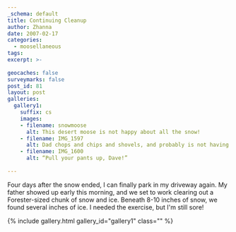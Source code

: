 ```yaml
---
_schema: default
title: Continuing Cleanup
author: Zhanna
date: 2007-02-17
categories:
  - moosellaneous
tags:
excerpt: >- 
  
geocaches: false
surveymarks: false
post_id: 81
layout: post     
galleries:
  gallery1:
    suffix: cs
    images: 
    - filename: snowmoose
      alt: This desert moose is not happy about all the snow!
    - filename: IMG_1597
      alt: Dad chops and chips and shovels, and probably is not having as much fun as he seems to be.
    - filename: IMG_1600
      alt: “Pull your pants up, Dave!”      
                           
---
```


Four days after the snow ended, I can finally park in my driveway again.  My father showed up early this morning, and we set to work clearing out a Forester-sized chunk of snow and ice.  Beneath 8-10 inches of snow, we found several inches of ice.  I needed the exercise, but I'm still sore!

{% include gallery.html gallery_id="gallery1" class="" %}